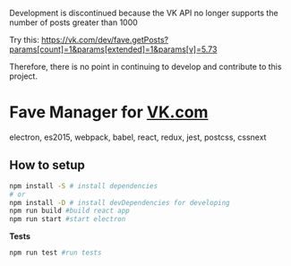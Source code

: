 Development is discontinued because the VK API no longer supports the number of posts greater than 1000

Try this: https://vk.com/dev/fave.getPosts?params[count]=1&params[extended]=1&params[v]=5.73

Therefore, there is no point in continuing to develop and contribute to this project.



# Fave Manager for [VK.com](https://vk.com/)

electron, es2015, webpack, babel, react, redux, jest, postcss, cssnext

## How to setup
```bash
npm install -S # install dependencies
# or
npm install -D # install devDependencies for developing
npm run build #build react app
npm run start #start electron
```

**Tests**
```bash
npm run test #run tests
```
